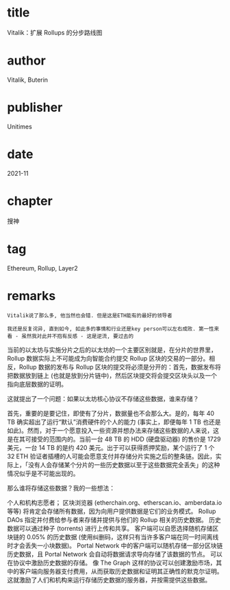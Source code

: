 # title
Vitalik：扩展 Rollups 的分步路线图

# author
Vitalik, Buterin

# publisher
Unitimes

# date
2021-11

# chapter
搜神

# tag
Ethereum, Rollup, Layer2

# remarks
`Vitalik说了那么多, 他当然也会错. 但是这是ETH能有的最好的领导者`

`我还是反复诧异, 直到如今, 如此多的事情和行业还是key person可以左右成败. 第一性来看 - 虽然我对此并不抱有反感 - 这是逆流, 要过去的`

当前的以太坊与实施分片之后的以太坊的一个主要区别就是，在分片的世界里，Rollup 数据实际上不可能成为向智能合约提交 Rollup 区块的交易的一部分。相反，Rollup 数据的发布与 Rollup 区块的提交将必须是分开的：首先，数据发布将把数据放到链上 (也就是放到分片链中)，然后区块提交将会提交区块头以及一个指向底层数据的证明。


这就提出了一个问题：如果以太坊核心协议不存储这些数据，谁来存储？
 
首先，重要的是要记住，即使有了分片，数据量也不会那么大。是的，每年 40 TB 确实超出了运行“默认”消费硬件的个人的能力 (事实上，即便每年 1 TB 也还是如此)。然而，对于一个愿意投入一些资源并想办法来存储这些数据的人来说，这是在其可接受的范围内的。当前一台 48 TB 的 HDD (硬盘驱动器) 的售价是 1729 美元，一台 14 TB 的是约 420 美元。出于可以获得质押奖励，某个运行了 1 个 32 ETH 验证者插槽的人可能会愿意支付并存储分片实施之后的整条链。因此，实际上，「没有人会存储某个分片的一些历史数据以至于这些数据完全丢失」的这种情况似乎是不可能出现的。
 
那么谁将存储这些数据？我的一些想法：
 
个人和机构志愿者；
区块浏览器 (etherchain.org、etherscan.io、amberdata.io 等等) 将肯定会存储所有数据，因为向用户提供数据是它们的业务模式。
Rollup DAOs 指定并付费给参与者来存储并提供与他们的 Rollup 相关的历史数据。
历史数据可以通过种子 (torrents) 进行上传和共享。
客户端可以自愿选择随机存储区块链的 0.05% 的历史数据 (使用纠删码，这样只有当许多客户端在同一时间离线时才会丢失一小块数据)。
Portal Network 中的客户端可以随机存储一部分区块链历史数据，且 Portal Network 会自动将数据请求导向存储了该数据的节点。
可以在协议中激励历史数据的存储。
像 The Graph 这样的协议可以创建激励市场，其中的客户端向服务器支付费用，从而获取历史数据和证明其正确性的默克尔证明。这就激励了人们和机构来运行存储历史数据的服务器，并按需提供这些数据。
